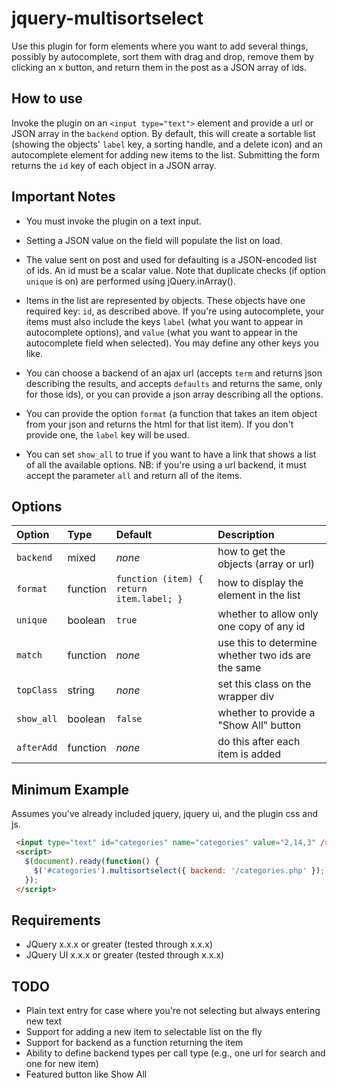 jquery-multisortselect
=================

Use this plugin for form elements where you want to add several things,
possibly by autocomplete, sort them with drag and drop, remove them by clicking
an x button, and return them in the post as a JSON array of ids.

How to use
----------

Invoke the plugin on an `<input type="text">` element and provide a url or JSON
array in the `backend` option.  By default, this will create a sortable list
(showing the objects' `label` key, a sorting handle, and a delete icon) and an
autocomplete element for adding new items to the list.  Submitting the form
returns the `id` key of each object in a JSON array.

Important Notes
---------------

* You must invoke the plugin on a text input.

* Setting a JSON value on the field will populate the list on load.

* The value sent on post and used for defaulting is a JSON-encoded list of ids.
  An id must be a scalar value.  Note that duplicate checks (if option `unique`
  is on) are performed using jQuery.inArray().

* Items in the list are represented by objects.  These objects have one
  required key: `id`, as described above.  If you're using autocomplete, your
  items must also include the keys `label` (what you want to appear in
  autocomplete options), and `value` (what you want to appear in the
  autocomplete field when selected).  You may define any other keys you like.

* You can choose a backend of an ajax url (accepts `term` and returns json
  describing the results, and accepts `defaults` and returns the same, only for
  those ids), or you can provide a json array describing all the options.

* You can provide the option `format` (a function that takes an item object
  from your json and returns the html for that list item).  If you don't
  provide one, the `label` key will be used.

* You can set `show_all` to true if you want to have a link that shows a list
  of all the available options.  NB: if you're using a url backend, it must
  accept the parameter `all` and return all of the items.

Options
-------

| Option           | Type     | Default                                  | Description                                        |
|:---------------- |:-------- |:---------------------------------------- |:-------------------------------------------------- |
| `backend`        | mixed    | _none_                                   | how to get the objects (array or url)              |
| `format`         | function | `function (item) { return item.label; }` | how to display the element in the list             |
| `unique`         | boolean  | `true`                                   | whether to allow only one copy of any id           |
| `match`          | function | _none_                                   | use this to determine whether two ids are the same |
| `topClass`       | string   | _none_                                   | set this class on the wrapper div                  |
| `show_all`       | boolean  | `false`                                  | whether to provide a "Show All" button             |
| `afterAdd`       | function | _none_                                   | do this after each item is added                   |

Minimum Example
---------------

Assumes you've already included jquery, jquery ui, and the plugin css and js.

```html
 <input type="text" id="categories" name="categories" value="2,14,3" />
 <script>
   $(document).ready(function() {
     $('#categories').multisortselect({ backend: '/categories.php' });
   });
 </script>
```

Requirements
------------

 * JQuery x.x.x or greater (tested through x.x.x)
 * JQuery UI x.x.x or greater (tested through x.x.x)

TODO
-----

 * Plain text entry for case where you're not selecting but always entering new text
 * Support for adding a new item to selectable list on the fly
 * Support for backend as a function returning the item
 * Ability to define backend types per call type (e.g., one url for search and one for new item)
 * Featured button like Show All

